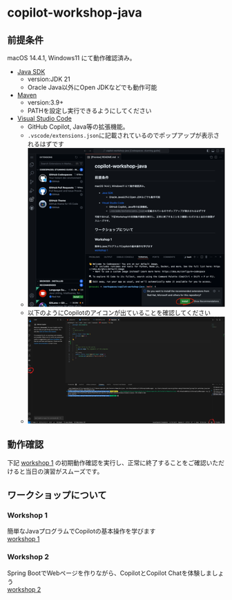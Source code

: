 # copilot-workshop-java

## 前提条件
macOS 14.4.1, Windows11 にて動作確認済み。

- [Java SDK](https://www.oracle.com/java/technologies/javase-downloads.html)
  - version:JDK 21
  - Oracle Java以外にOpen JDKなどでも動作可能
- [Maven](https://maven.apache.org/)
  - version:3.9+
  - PATHを設定し実行できるようにしてください
- [Visual Studio Code](https://code.visualstudio.com/download)
  - GitHub Copilot, Java等の拡張機能。
  - `.vscode/extensions.json`に記載されているのでポップアップが表示されるはずです
  - ![](./img/README_2024-04-09-15-56-49.png)
  - 以下のようにCopilotのアイコンが出ていることを確認してください
  - ![](./img/README_2024-04-10-09-50-48.png)

## 動作確認
下記 [workshop 1](workshop1/README.ja.md) の初期動作確認を実行し、正常に終了することをご確認いただけると当日の演習がスムーズです。

## ワークショップについて
### Workshop 1
簡単なJavaプログラムでCopilotの基本操作を学びます<br>
[workshop 1](workshop1/README.ja.md)

### Workshop 2
Spring BootでWebページを作りながら、CopilotとCopilot Chatを体験しましょう<br>
[workshop 2](workshop2/README.ja.md)

